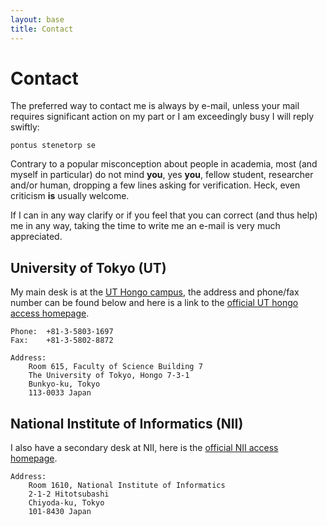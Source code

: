 ```yaml
---
layout: base
title: Contact
---
```


# Contact #

The preferred way to contact me is always by e-mail, unless your mail requires
significant action on my part or I am exceedingly busy I will reply swiftly:

    pontus stenetorp se

Contrary to a popular misconception about people in academia, most (and myself
in particular) do not mind **you**, yes **you**, fellow student, researcher
and/or human, dropping a few lines asking for verification. Heck, even
criticism **is** usually welcome.

If I can in any way clarify or if you feel that you can correct (and thus
help) me in any way, taking the time to write me an e-mail is very much
appreciated.

## University of Tokyo (UT) ##

My main desk is at the [UT Hongo campus][gmap_hongo_campus], the address and
phone/fax number can be found below and here is a link to the [official UT
hongo access homepage][ut_hongo_access].

    Phone:  +81-3-5803-1697
    Fax:    +81-3-5802-8872

    Address:
        Room 615, Faculty of Science Building 7
        The University of Tokyo, Hongo 7-3-1
        Bunkyo-ku, Tokyo
        113-0033 Japan 

[gmap_hongo_campus]: http://maps.google.com/?ll=35.711726,139.761951&spn=0.012405,0.016673&z=16&vpsrc=6
[ut_hongo_access]: http://www.u-tokyo.ac.jp/campusmap/map01_02_e.html

## National Institute of Informatics (NII) ##

I also have a secondary desk at NII, here is the [official NII access
homepage][nii_access].

    Address:
        Room 1610, National Institute of Informatics
        2-1-2 Hitotsubashi
        Chiyoda-ku, Tokyo
        101-8430 Japan

[nii_access]: http://www.nii.ac.jp/en/access/
